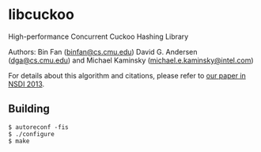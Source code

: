 libcuckoo
=========

High-performance Concurrent Cuckoo Hashing Library

Authors: Bin Fan (binfan@cs.cmu.edu) David G. Andersen (dga@cs.cmu.edu) and Michael Kaminsky (michael.e.kaminsky@intel.com)

For details about this algorithm and citations, please refer to [our paper in NSDI 2013][1].

   [1]: http://www.cs.cmu.edu/~dga/papers/memc3-nsdi20013.pdf "MemC3: Compact and Concurrent Memcache with Dumber Caching and Smarter Hashing"

Building
--------

    $ autoreconf -fis
    $ ./configure
    $ make
